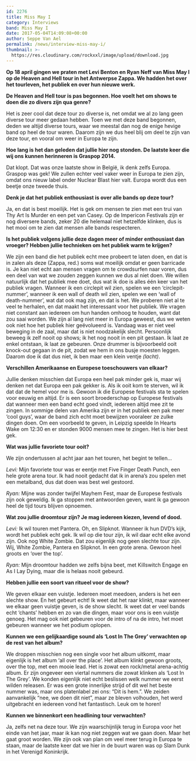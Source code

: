 ```yaml
---
id: 2276
title: Miss May I
category: Interviews
band: Miss May I
date: 2017-05-04T14:09:08+00:00
author: Seppe Van Ael
permalink: /news/interview-miss-may-i/
thumbnail: >-
  https://res.cloudinary.com/rockxxl/image/upload/download.jpg
---
```

**Op 18 april gingen we praten met Levi Benton en Ryan Neff van Miss May I op de Heaven and Hell tour in het Antwerpse Zappa. We hadden het over het tourleven, het publiek en over hun nieuwe werk.**

**De Heaven and Hell tour is pas begonnen. Hoe voelt het om shows te doen die zo divers zijn qua genre?**

Het is zeer cool dat deze tour zo diverse is, net omdat we al zo lang geen diverse tour meer gedaan hebben. Toen we met deze band begonnen, deden we altijd diverse tours, waar we meestal dan nog de enige hevige band op heel de tour waren. Daarom zijn we dus heel blij om deel te zijn van deze tour, en vooral om weer in Europa te zijn.

**Hoe lang is het dan geleden dat jullie hier nog stonden. De laatste keer die wij ons kunnen herinneren is Graspop 2014.**

Dat klopt. Dat was onze laatste show in België, ik denk zelfs Europa. Graspop was gek! We zullen echter veel vaker weer in Europa te zien zijn, omdat ons nieuw label onder Nuclear Blast hier valt. Europa wordt dus een beetje onze tweede thuis.

**Denk je dat het publiek enthousiast is over alle bands op deze tour?**

Ja, en dat is best moeilijk. Het is gek om mensen te zien met een trui van Thy Art Is Murder en een pet van Casey. Op de Impericon Festivals zijn er nog diversere bands, zeker 20 die helemaal niet hetzelfde klinken, dus is het mooi om te zien dat mensen alle bands respecteren.

**Is het publiek volgens jullie deze dagen meer of minder enthousiast dan vroeger? Hebben jullie technieken om het publiek warm te krijgen?**

We zijn een band die het publiek echt mee probeert te laten doen, en dat is in zalen als deze (Zappa, red.) soms wat moeilijk omdat er geen barricade is. Je kan niet echt aan mensen vragen om te crowdsurfen naar voren, dus een deel van wat we zouden zeggen kunnen we dus al niet doen. We willen natuurlijk dat het publiek mee doet, dus wat ik doe is alles één keer van het publiek vragen. Wanneer ik een circlepit wil zien, spelen we een ‘circlepit-nummer’, wanneer ik een wall of death wil zien, spelen we een ‘wall of death-nummer’, wat dat ook mag zijn, en dat is het. We proberen niet al te veel te herhalen, en dat maakt het interessant voor het publiek. We vragen niet constant aan iedereen om hun handen omhoog te houden, want dat zou saai worden. We zijn al lang niet meer in Europa geweest, dus we weten ook niet hoe het publiek hier geëvolueerd is. Vandaag was er niet veel beweging in de zaal, maar dat is niet noodzakelijk slecht. Persoonlijk beweeg ik zelf nooit op shows; ik het nog nooit in een pit gestaan. Ik laat ze enkel ontstaan, ik laat ze gebeuren. Onze drummer is bijvoorbeeld ooit knock-out gegaan in de pit, zodat we hem in ons busje moesten leggen. Daarom doe ik dat dus niet, ik ben maar een klein ventje _(lacht)_.

**Verschillen Amerikaanse en Europese toeschouwers van elkaar?**

Jullie denken misschien dat Europa een heel pak minder gek is, maar wij denken net dat Europa een pak gekker is. Als ik ooit kom te sterven, wil ik dat dat de hemel voor me is. Gewoon ik die Europese festivals sta te spelen voor eeuwig en altijd. Er is een soort broederschap op Europese festivals dat wanneer men een band echt goed vindt, iedereen altijd mee zit te zingen. In sommige delen van Amerika zijn er in het publiek een pak meer ‘cool guys’, waar de band zich echt moet bewijzen vooraleer ze zulke dingen doen. Om een voorbeeld te geven, in Leipzig speelde In Hearts Wake om 12:30 en er stonden 9000 mensen mee te zingen. Het is hier best gek.

**Wat was jullie favoriete tour ooit?**

We zijn ondertussen al acht jaar aan het touren, het begint te tellen…

_Levi:_ Mijn favoriete tour was er eentje met Five Finger Death Punch, een hele grote arena tour. Ik had nooit gedacht dat ik in arena’s zou spelen met een metalband, dus dat doen was best wel gestoord.

_Ryan:_ Mijne was zonder twijfel Mayhem Fest, maar de Europese festivals zijn ook geweldig. Ik ga stoppen met antwoorden geven, want ik ga gewoon heel de tijd tours blijven opnoemen.

**Wat zou jullie droomtour zijn? Je mag iedereen kiezen, levend of dood.**

_Levi:_ Ik wil touren met Pantera. Oh, en Slipknot. Wanneer ik hun DVD’s kijk, wordt het publiek echt gek. Ik wil op die tour zijn, ik wil daar echt elke avond zijn. Ook nog White Zombie. Dat zou eigenlijk nog geen slechte tour zijn. Wij, White Zombie, Pantera en Slipknot. In een grote arena. Gewoon heel groots en ‘over the top’.

_Ryan:_ Mijn droomtour hadden we zelfs bijna beet, met Killswitch Engage en As I Lay Dying, maar die is helaas nooit gebeurd.

**Hebben jullie een soort van ritueel voor de show?**

We geven elkaar een vuistje. Iedereen moet meedoen, anders is het een slechte show. En het gebeurt echt! Ik weet dat het raar klinkt, maar wanneer we elkaar geen vuistje geven, is de show slecht. Ik weet dat er veel bands echt ‘chants’ hebben en zo van die dingen, maar voor ons is een vuistje genoeg. Het mag ook niet gebeuren voor de intro of na de intro, het moet gebeuren wanneer we het podium oplopen.

**Kunnen we een gelijkaardige sound als ‘Lost In The Grey’ verwachten op de rest van het album?** 

We droppen misschien nog een single voor het album uitkomt, maar eigenlijk is het album ‘all over the place’. Het album klinkt gewoon groots, over the top, met een mooie lead. Het is zowat een rock/metal arena-achtig album. Er zijn ongeveer een viertal nummers die zowat klinken als ‘Lost In The Grey’. We konden eigenlijk niet echt beslissen welk nummer we eerst wilden releasen. Er was een grote innerlijke strijd of dit wel het beste nummer was, maar ons platenlabel zei ons: “Dit is hem.”. We zeiden aanvankelijk “nee, we doen dit niet”, maar ze bleven volhouden, het werd uitgebracht en iedereen vond het fantastisch. Leuk om te horen!

**Kunnen we binnenkort een headlining tour verwachten?**

Ja, zelfs net na deze tour. We zijn waarschijnlijk terug in Europa voor het einde van het jaar, maar ik kan nog niet zeggen wat we gaan doen. Maar het gaat groot worden. We zijn ook van plan om veel meer terug in Europa te staan, maar de laatste keer dat we hier in de buurt waren was op Slam Dunk in het Verenigd Koninkrijk.
